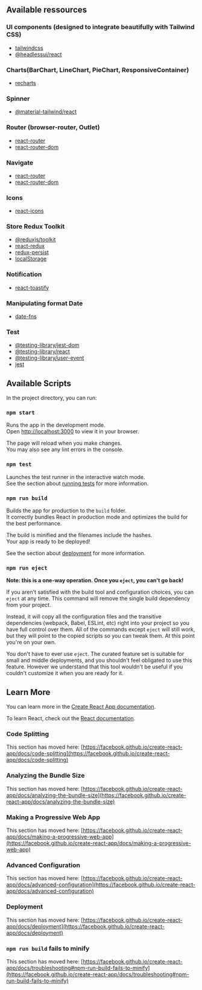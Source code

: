 ## Available ressources

### UI components (designed to integrate beautifully with Tailwind CSS)
- [tailwindcss](https://tailwindcss.com/)
- [@headlessui/react](https://www.npmjs.com/package/@headlessui/react)

### Charts(BarChart, LineChart, PieChart, ResponsiveContainer)
- [recharts](https://recharts.org/en-US/api)

### Spinner
- [@material-tailwind/react](https://www.material-tailwind.com/docs/react/spinner)

### Router (browser-router, Outlet)
- [react-router](https://reactrouter.com/en/main)
- [react-router-dom](https://reactrouter.com/en/main/router-components/browser-router)

### Navigate
- [react-router](https://reactrouter.com/en/main/components/navigate)
- [react-router-dom](https://reactrouter.com/en/main/hooks/use-navigate)

### Icons
- [react-icons](https://react-icons.github.io/react-icons/)

### Store Redux Toolkit
- [@reduxjs/toolkit](https://redux-toolkit.js.org/)
- [react-redux](https://react-redux.js.org/)
- [redux-persist](https://www.npmjs.com/package/redux-persist)
- [localStorage]()

### Notification
- [react-toastify](https://www.npmjs.com/package/react-toastify)

### Manipulating format Date
- [date-fns](https://www.npmjs.com/package/date-fns)

### Test 
- [@testing-library/jest-dom](https://www.npmjs.com/package/@testing-library/jest-dom)
- [@testing-library/react](https://www.npmjs.com/package/@testing-library/react)
- [@testing-library/user-event](https://www.npmjs.com/package/@testing-library/user-event)
- [jest](https://jestjs.io/)

## Available Scripts

In the project directory, you can run:

### `npm start`

Runs the app in the development mode.\
Open [http://localhost:3000](http://localhost:3000) to view it in your browser.

The page will reload when you make changes.\
You may also see any lint errors in the console.

### `npm test`

Launches the test runner in the interactive watch mode.\
See the section about [running tests](https://facebook.github.io/create-react-app/docs/running-tests) for more information.

### `npm run build`

Builds the app for production to the `build` folder.\
It correctly bundles React in production mode and optimizes the build for the best performance.

The build is minified and the filenames include the hashes.\
Your app is ready to be deployed!

See the section about [deployment](https://facebook.github.io/create-react-app/docs/deployment) for more information.

### `npm run eject`

**Note: this is a one-way operation. Once you `eject`, you can't go back!**

If you aren't satisfied with the build tool and configuration choices, you can `eject` at any time. This command will remove the single build dependency from your project.

Instead, it will copy all the configuration files and the transitive dependencies (webpack, Babel, ESLint, etc) right into your project so you have full control over them. All of the commands except `eject` will still work, but they will point to the copied scripts so you can tweak them. At this point you're on your own.

You don't have to ever use `eject`. The curated feature set is suitable for small and middle deployments, and you shouldn't feel obligated to use this feature. However we understand that this tool wouldn't be useful if you couldn't customize it when you are ready for it.

## Learn More

You can learn more in the [Create React App documentation](https://facebook.github.io/create-react-app/docs/getting-started).

To learn React, check out the [React documentation](https://reactjs.org/).

### Code Splitting

This section has moved here: [https://facebook.github.io/create-react-app/docs/code-splitting](https://facebook.github.io/create-react-app/docs/code-splitting)

### Analyzing the Bundle Size

This section has moved here: [https://facebook.github.io/create-react-app/docs/analyzing-the-bundle-size](https://facebook.github.io/create-react-app/docs/analyzing-the-bundle-size)

### Making a Progressive Web App

This section has moved here: [https://facebook.github.io/create-react-app/docs/making-a-progressive-web-app](https://facebook.github.io/create-react-app/docs/making-a-progressive-web-app)

### Advanced Configuration

This section has moved here: [https://facebook.github.io/create-react-app/docs/advanced-configuration](https://facebook.github.io/create-react-app/docs/advanced-configuration)

### Deployment

This section has moved here: [https://facebook.github.io/create-react-app/docs/deployment](https://facebook.github.io/create-react-app/docs/deployment)

### `npm run build` fails to minify

This section has moved here: [https://facebook.github.io/create-react-app/docs/troubleshooting#npm-run-build-fails-to-minify](https://facebook.github.io/create-react-app/docs/troubleshooting#npm-run-build-fails-to-minify)
